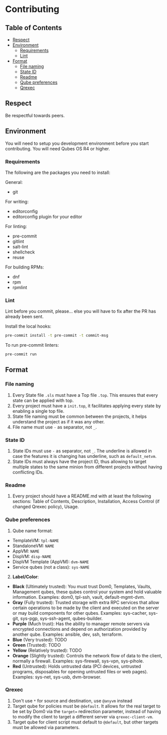 # Contributing


## Table of Contents

* [Respect](#respect)
* [Environment](#environment)
  * [Requirements](#requirements)
  * [Lint](#lint)
* [Format](#format)
  * [File naming](#file-naming)
  * [State ID](#state-id)
  * [Readme](#readme)
  * [Qube preferences](#qube-preferences)
  * [Qrexec](#qrexec)

## Respect

Be respectful towards peers.

## Environment

You will need to setup you development environment before you start
contributing. You will need Qubes OS R4 or higher.

### Requirements

The following are the packages you need to install:

General:
- git

For writing:
- editorconfig
- editorconfig plugin for your editor

For linting:
- pre-commit
- gitlint
- salt-lint
- shellcheck
- reuse

For building RPMs:
- dnf
- rpm
- rpmlint

### Lint

Lint before you commit, please... else you will have to fix after the PR has
already been sent.

Install the local hooks:
```sh
pre-commit install -t pre-commit -t commit-msg
```

To run pre-commit linters:
```sh
pre-commit run
```

## Format

### File naming

1. Every State file `.sls` must have a Top file `.top`. This ensures that
   every state can be applied with top.
2. Every project must have a `init.top`, it facilitates applying every state
   by enabling a single top file.
3. State file naming must be common between the projects, it helps
   understand the project as if it was any other.
4. File name must use `-` as separator, not `_`.

### State ID

1. State IDs must use `-` as separator, not `_`. The underline is allowed in
   case the features it is changing has underline, such as `default_netvm`.
2. State IDs must always have the project ID, thus allowing to target multiple
   states to the same minion from different projects without having
   conflicting IDs.

### Readme

1. Every project should have a README.md with at least the following sections:
   Table of Contents, Description, Installation, Access Control (if changed
   Qrexec policy), Usage.

### Qube preferences

1. Qube name format:

  - TemplateVM: `tpl-NAME`
  - StandaloneVM: `NAME`
  - AppVM: `NAME`
  - DispVM: `disp-NAME`
  - DispVM Template (AppVM): `dvm-NAME`
  - Service qubes (not a class): `sys-NAME`

2. **Label/Color**:

  - **Black** (Ultimately trusted): You must trust Dom0, Templates, Vaults,
    Management qubes, these qubes control your system and hold valuable
    information. Examples: dom0, tpl-ssh, vault, default-mgmt-dvm.
  - **Gray** (Fully trusted): Trusted storage with extra RPC services that allow
    certain operations to be made by the client and executed on the server or
    may build components for other qubes. Examples: sys-cacher, sys-git,
    sys-pgp, sys-ssh-agent, qubes-builder.
  - **Purple** (Much trust): Has the ability to manager remote servers via
    encrypted connections and depend on authorization provided by another
    qube.
    Examples: ansible, dev, ssh, terraform.
  - **Blue** (Very trusted): TODO
  - **Green** (Trusted): TODO
  - **Yellow** (Relatively trusted): TODO
  - **Orange** (Slightly trusted): Controls the network flow of data to the
    client, normally a firewall. Examples: sys-firewall, sys-vpn, sys-pihole.
  - **Red** (Untrusted): Holds untrusted data (PCI devices, untrusted programs,
    disposables for opening untrusted files or web pages). Examples: sys-net,
    sys-usb, dvm-browser.

### Qrexec

1. Don't use `*` for source and destination, use `@anyvm` instead
2. Target qube for policies must be `@default`. It allows for the real target
   to be set by Dom0 via the `target=` redirection parameter, instead of
   having to modify the client to target a different server via
   `qrexec-client-vm`.
3. Target qube for client script must default to `@default`, but other targets
   must be allowed via parameters.
